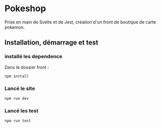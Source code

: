 # Pokeshop

Prise en main de Svelte et de Jest, création d'un front de boutique de carte pokemon.

## Installation, démarrage et test

### installé les dependence

Dans le dossier front :

```npm install```

### Lancé le site

```npm run dev```

### Lancé les test

```npm run test```
